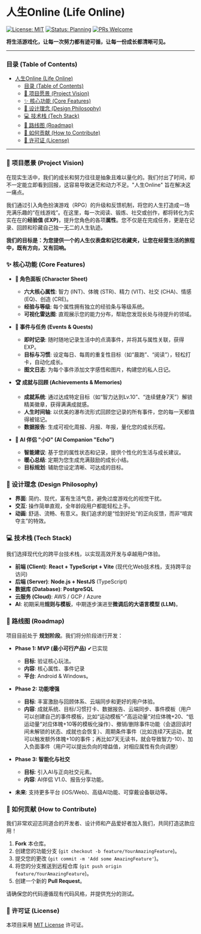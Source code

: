 # 人生Online (Life Online)

[![License: MIT](https://img.shields.io/badge/License-MIT-yellow.svg)](https://opensource.org/licenses/MIT)
[![Status: Planning](https://img.shields.io/badge/status-planning-green.svg)](https://github.com/your-username/life-online)
[![PRs Welcome](https://img.shields.io/badge/PRs-welcome-brightgreen.svg)](https://github.com/your-username/life-online/pulls)

**将生活游戏化，让每一次努力都有迹可循，让每一份成长都清晰可见。**

---

### 目录 (Table of Contents)

- [人生Online (Life Online)](#人生online-life-online)
    - [目录 (Table of Contents)](#目录-table-of-contents)
    - [🌟 项目愿景 (Project Vision)](#-项目愿景-project-vision)
    - [✨ 核心功能 (Core Features)](#-核心功能-core-features)
    - [🎨 设计理念 (Design Philosophy)](#-设计理念-design-philosophy)
    - [💻 技术栈 (Tech Stack)](#-技术栈-tech-stack)
    - [🚀 路线图 (Roadmap)](#-路线图-roadmap)
    - [🤝 如何贡献 (How to Contribute)](#-如何贡献-how-to-contribute)
    - [📝 许可证 (License)](#-许可证-license)

---

### 🌟 项目愿景 (Project Vision)

在现实生活中，我们的成长和努力往往是抽象且难以量化的。我们付出了时间，却不一定能立即看到回报，这容易导致迷茫和动力不足。"人生Online" 旨在解决这一痛点。

我们通过引入角色扮演游戏（RPG）的升级和反馈机制，将您的人生打造成一场充满乐趣的“在线游戏”。在这里，每一次阅读、锻炼、社交或创作，都将转化为实实在在的**经验值 (EXP)**，提升您角色的各项**属性**。您不仅是在完成任务，更是在记录、回顾和珍藏自己独一无二的人生轨迹。

**我们的目标是：为您提供一个的人生仪表盘和记忆收藏夹，让您在经营生活的旅程中，既有方向，又有回响。**

### ✨ 核心功能 (Core Features)

-   **👤 角色面板 (Character Sheet)**
    -   **六大核心属性**: 智力 (INT)、体魄 (STR)、精力 (VIT)、社交 (CHA)、情感 (EQ)、创造 (CRE)。
    -   **经验与等级**: 每个属性拥有独立的经验条与等级系统。
    -   **可视化雷达图**: 直观展示您的能力分布，帮助您发现长处与待提升的领域。

-   **📝 事件与任务 (Events & Quests)**
    -   **即时记录**: 随时随地记录生活中的点滴事件，并将其与属性关联，获得EXP。
    -   **目标与习惯**: 设定每日、每周的重复性目标（如“晨跑”、“阅读”），轻松打卡，自动化成长。
    -   **图文日志**: 为每个事件添加文字感悟和图片，构建您的私人日记。

-   **🏆 成就与回顾 (Achievements & Memories)**
    -   **成就系统**: 通过达成特定目标（如“智力达到Lv.10”、“连续健身7天”）解锁精美徽章，获得满满成就感。
    -   **人生时间轴**: 以优美的瀑布流形式回顾您记录的所有事件，您的每一天都值得被铭记。
    -   **数据报告**: 生成可视化周报、月报、年报，量化您的成长历程。

-   **🤖 AI 伴侣 "小O" (AI Companion "Echo")**
    -   **智能建议**: 基于您的属性状态和记录，提供个性化的生活与成长建议。
    -   **暖心总结**: 定期为您生成充满鼓励的成长小结。
    -   **目标规划**: 辅助您设定清晰、可达成的目标。

### 🎨 设计理念 (Design Philosophy)

-   **界面**: 简约、现代，富有生活气息，避免过度游戏化的视觉干扰。
-   **交互**: 操作简单直观，全年龄段用户都能轻松上手。
-   **动画**: 舒适、流畅、有意义。我们追求的是“恰到好处”的正向反馈，而非“喧宾夺主”的特效。

### 💻 技术栈 (Tech Stack)

我们选择现代化的跨平台技术栈，以实现高效开发与卓越用户体验。

-   **前端 (Client)**: **React + TypeScript + Vite** (现代化Web技术栈，支持跨平台访问)
-   **后端 (Server)**: **Node.js + NestJS** (TypeScript)
-   **数据库 (Database)**: **PostgreSQL**
-   **云服务 (Cloud)**: AWS / GCP / Azure
-   **AI**: 初期采用**规则与模板**，中期逐步演进至**微调后的大语言模型 (LLM)**。

### 🚀 路线图 (Roadmap)

项目目前处于 **规划阶段**。我们将分阶段进行开发：

-   **Phase 1: MVP (最小可行产品)** ✔已实现
    -   **目标**: 验证核心玩法。
    -   **内容**: 核心属性、事件记录
    -   **平台**: Android & Windows。

-   **Phase 2: 功能增强**
    -   **目标**: 丰富激励与回顾体系、云端同步和更好的用户体验。
    -   **内容**: 成就系统、目标/习惯打卡、数据报告、云端同步、事件模板（用户可以创建自己的事件模板，比如“运动模板”-“高运动量“对应体魄+20、“低运动量“对应体魄+10等的模板化操作）、撤销/删除事件功能（会退回该时间未解锁的状态、成就也会恢复）、周期条件事件（比如连续7天运动，就可以触发额外体魄+10的事件；再比如7天无读书，就会导致智力-10）、加入负面事件（用户可以提出负向的增益值，对相应属性有负向调整）

-   **Phase 3: 智能化与社交**
    -   **目标**: 引入AI与正向社交元素。
    -   **内容**: AI伴侣 V1.0、报告分享功能。

-   **未来**: 支持更多平台 (iOS/Web)、高级AI功能、可穿戴设备联动等。

### 🤝 如何贡献 (How to Contribute)

我们非常欢迎志同道合的开发者、设计师和产品爱好者加入我们，共同打造这款应用！

1.  **Fork** 本仓库。
2.  创建您的功能分支 (`git checkout -b feature/YourAmazingFeature`)。
3.  提交您的更改 (`git commit -m 'Add some AmazingFeature'`)。
4.  将您的分支推送到远程仓库 (`git push origin feature/YourAmazingFeature`)。
5.  创建一个新的 **Pull Request**。

请确保您的代码遵循现有代码风格，并提供充分的测试。

### 📝 许可证 (License)

本项目采用 [MIT License](LICENSE.md) 许可证。